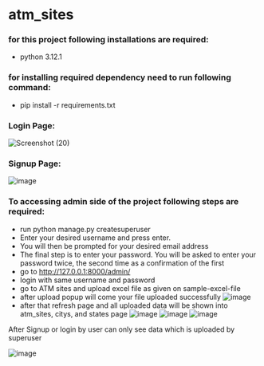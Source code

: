 
# atm_sites

### for this project following installations are required:
- python 3.12.1

### for installing required dependency need to run following command:
- pip install -r requirements.txt


### Login Page:
![Screenshot (20)](https://github.com/deepsanghani/atm_sites/assets/59606437/24ffff4a-9b48-4694-9f49-f2a1fc4f6fbc)

### Signup Page:
![image](https://github.com/deepsanghani/atm_sites/assets/59606437/5ed59a85-f48b-480b-a2bb-44a5a7f1478b)

### To accessing admin side of the project following steps are required:
- run python manage.py createsuperuser
- Enter your desired username and press enter.
- You will then be prompted for your desired email address
- The final step is to enter your password. You will be asked to enter your password twice, the second time as a confirmation of the first
- go to http://127.0.0.1:8000/admin/
- login with same username and password
- go to ATM sites and upload excel file as given on sample-excel-file
- after upload popup will come your file uploaded successfully
  ![image](https://github.com/deepsanghani/atm_sites/assets/59606437/603de568-ac8a-490b-8f02-04cddfdacf17)
- after that refresh page and all uploaded data will be shown into atm_sites, citys, and states page
  ![image](https://github.com/deepsanghani/atm_sites/assets/59606437/4dc900e8-f853-4fd2-b727-4a9df4450f1f)
  ![image](https://github.com/deepsanghani/atm_sites/assets/59606437/4d15eea1-99d4-408b-8232-c57922f6ddc0)
  ![image](https://github.com/deepsanghani/atm_sites/assets/59606437/d7fa377e-e28e-4756-932c-8fca687ca12b)
  

After Signup or login by user can only see data which is uploaded by superuser

![image](https://github.com/deepsanghani/atm_sites/assets/59606437/18831b2b-a975-4ea2-b497-d030319c5c44)


